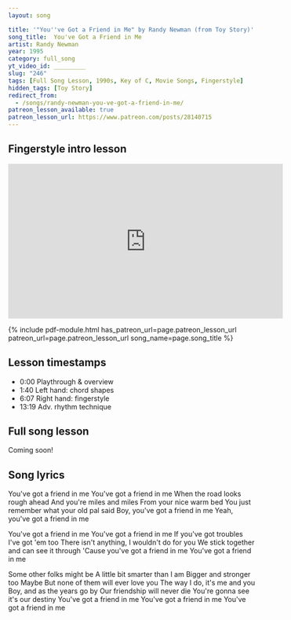 ```yaml
---
layout: song

title: '"You''ve Got a Friend in Me" by Randy Newman (from Toy Story)'
song_title:  You've Got a Friend in Me
artist: Randy Newman
year: 1995
category: full_song
yt_video_id: _________
slug: "246"
tags: [Full Song Lesson, 1990s, Key of C, Movie Songs, Fingerstyle]
hidden_tags: [Toy Story]
redirect_from:
  - /songs/randy-newman-you-ve-got-a-friend-in-me/
patreon_lesson_available: true
patreon_lesson_url: https://www.patreon.com/posts/28140715
---
```


## Fingerstyle intro lesson

<iframe width="560" height="315" src="https://www.youtube.com/embed/pCgwYSW99RI?showinfo=0" frameborder="0" allowfullscreen></iframe><br />

<!-- Coming soon! -->



{% include pdf-module.html has_patreon_url=page.patreon_lesson_url patreon_url=page.patreon_lesson_url song_name=page.song_title %}

## Lesson timestamps

- 0:00 Playthrough & overview
- 1:40 Left hand: chord shapes
- 6:07 Right hand: fingerstyle
- 13:19 Adv. rhythm technique

## Full song lesson

Coming soon!

## Song lyrics

You've got a friend in me
You've got a friend in me
When the road looks rough ahead
And you're miles and miles
From your nice warm bed
You just remember what your old pal said
Boy, you've got a friend in me
Yeah, you've got a friend in me

You've got a friend in me
You've got a friend in me
If you've got troubles
I've got 'em too
There isn't anything, I wouldn't do for you
We stick together and can see it through
'Cause you've got a friend in me
You've got a friend in me

Some other folks might be
A little bit smarter than I am
Bigger and stronger too
Maybe
But none of them will ever love you
The way I do, it's me and you
Boy, and as the years go by
Our friendship will never die
You're gonna see it's our destiny
You've got a friend in me
You've got a friend in me
You've got a friend in me
